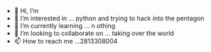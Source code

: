 - 👋 Hi, I’m 
- 👀 I’m interested in ... python and trying to hack into the pentagon
- 🌱 I’m currently learning ... n othing 
- 💞️ I’m looking to collaborate on ... taking over the world
- 📫 How to reach me ...2813308004

<!---
BullDingus/BullDingus is a ✨ special ✨ repository because its `README.md` (this file) appears on your GitHub profile.
You can click the Preview link to take a look at your changes.
--->
